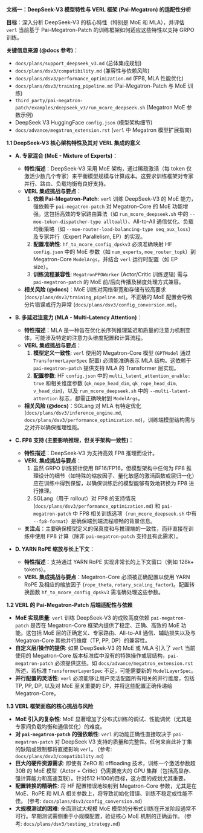 **文档一：DeepSeek-V3 模型特性与 VERL 框架 (Pai-Megatron) 的适配性分析**

**目标**：深入分析 DeepSeek-V3 的核心特性（特别是 MoE 和 MLA），并评估 `verl` 当前基于 Pai-Megatron-Patch 的训练框架如何适应这些特性以支持 GRPO 训练。

**关键信息来源 (@docs 参考)**：
*   `docs/plans/support_deepseek_v3.md` (总体集成规划)
*   `docs/plans/dsv3/compatibility.md` (兼容性与依赖风险)
*   `docs/plans/dsv3/performance_optimization.md` (FP8, MLA 性能优化)
*   `docs/plans/dsv3/training_pipeline.md` (Pai-Megatron-Patch 与 MoE 训练)
*   `third_party/pai-megatron-patch/examples/deepseek_v3/run_mcore_deepseek.sh` (Megatron MoE 参数示例)
*   DeepSeek V3 HuggingFace `config.json` (模型架构细节)
*   `docs/advance/megatron_extension.rst` (`verl` 中 Megatron 模型扩展指南)

**1.1 DeepSeek-V3 核心架构特性及其对 VERL 集成的意义**

*   **A. 专家混合 (MoE - Mixture of Experts)**：
    *   **特性描述**：DeepSeek-V3 采用 MoE 架构，通过稀疏激活（每 token 仅激活少数几个专家）来平衡模型规模与计算成本。这要求训练框架对专家并行、路由、负载均衡有良好支持。
    *   **VERL 集成挑战与要点**：
        1.  **依赖 Pai-Megatron-Patch**: `verl` 训练 DeepSeek-V3 的 MoE 能力，强依赖于 `pai-megatron-patch` 对 Megatron-Core 的 MoE 功能增强。这包括高效的专家路由算法（如 `run_mcore_deepseek.sh` 中的 `--moe-token-dispatcher-type alltoall`）、All-to-All 通信优化、负载均衡策略（如 `--moe-router-load-balancing-type seq_aux_loss`）及专家并行（Expert Parallelism, EP）的实现。
        2.  **配置准确性**: `hf_to_mcore_config_dpskv3` 必须准确映射 HF `config.json` 中的 MoE 参数（如 `num_experts`, `moe_router_topk`）到 Megatron-Core `ModelArgs`，并结合 `verl` 运行时配置（如 EP size）。
        3.  **训练流程兼容性**: `MegatronPPOWorker` (Actor/Critic 训练逻辑) 需与 `pai-megatron-patch` 的 MoE 前/后向传播及梯度处理方式兼容。
    *   **相关风险 (@docs)**：MoE 训练对网络带宽和存储有较高要求 (`docs/plans/dsv3/training_pipeline.md`)。不正确的 MoE 配置会导致分片错误或行为异常 (`docs/plans/dsv3/config_conversion.md`)。

*   **B. 多延迟注意力 (MLA - Multi-Latency Attention)**：
    *   **特性描述**：MLA 是一种旨在优化长序列推理延迟和质量的注意力机制变体，可能涉及特定的注意力头维度配置和计算流程。
    *   **VERL 集成挑战与要点**：
        1.  **模型定义一致性**: `verl` 使用的 Megatron-Core 模型 (`GPTModel` 通过 `TransformerLayerSpec` 配置) 必须能准确表示 MLA 结构。这依赖于 `pai-megatron-patch` 提供支持 MLA 的 Transformer 层实现。
        2.  **配置参数**: HF `config.json` 中的 `multi_latent_attention_enable: true` 和相关维度参数 (`qk_nope_head_dim`, `qk_rope_head_dim`, `v_head_dim`)，以及 `run_mcore_deepseek.sh` 中的 `--multi-latent-attention` 标志，都需正确映射到 `ModelArgs`。
    *   **相关风险 (@docs)**：SGLang 对 MLA 有特定优化 (`docs/plans/dsv3/inference_engine.md`, `docs/plans/dsv3/performance_optimization.md`)，训练端模型结构需与之对齐以确保推理性能。

*   **C. FP8 支持 (主要影响推理，但关乎架构一致性)**：
    *   **特性描述**：DeepSeek-V3 为支持高效 FP8 推理而设计。
    *   **VERL 集成挑战与要点**：
        1.  虽然 GRPO 训练预计使用 BF16/FP16，但模型架构中任何为 FP8 推理设计的细节（如特殊的缩放因子、量化敏感的激活函数或层归一化）应在训练中得到保留，以确保训练后的模型能够有效地转换为 FP8 进行推理。
        2.  SGLang（用于 rollout）对 FP8 的支持情况 (`docs/plans/dsv3/performance_optimization.md`) 和 `pai-megatron-patch` 中 FP8 相关训练选项（`run_mcore_deepseek.sh` 中有 `--fp8-format`）是确保端到端流程顺畅的背景信息。
    *   **关注点**：主要确保模型定义的保真度和与推理端的一致性，而非直接在训练中使用 FP8 计算（除非 `pai-megatron-patch` 支持且有此需求）。

*   **D. YARN RoPE 缩放与长上下文**：
    *   **特性描述**：支持通过 YARN RoPE 实现非常长的上下文窗口（例如 128k+ tokens）。
    *   **VERL 集成挑战与要点**：Megatron-Core 必须被正确配置以使用 YARN RoPE 及相应的缩放因子 (`rope_theta`, `rotary_scaling_factor`)。配置转换函数 `hf_to_mcore_config_dpskv3` 需准确处理这些参数。

**1.2 VERL 的 Pai-Megatron-Patch 后端适配性与依赖**

*   **MoE 实现质量**: `verl` 训练 DeepSeek-V3 的成败高度依赖 `pai-megatron-patch` 是否在 Megatron-Core 框架内提供了稳定、正确、高效的 MoE 功能。这包括 MoE 层的正确定义、专家路由、All-to-All 通信、辅助损失以及与 Megatron-Core 其他并行维度（TP, PP, DP）的兼容性。
*   **自定义层/操作的提供**: 如果 DeepSeek-V3 的 MoE 或 MLA 引入了 `verl` 当前使用的 Megatron-Core 版本标准库中没有的特殊操作或层结构，`pai-megatron-patch` 必须提供这些。如 `docs/advance/megatron_extension.rst` 所述，若标准 `TransformerLayerSpec` 不足，可能需要新的 `ModelLayerSpec`。
*   **并行配置的灵活性**: `verl` 必须能够让用户灵活配置所有相关的并行维度，包括 TP, PP, DP, 以及对 MoE 至关重要的 EP，并将这些配置正确传递给 Megatron-Core。

**1.3 VERL 框架面临的核心挑战与风险**

*   **MoE 引入的复杂性**: MoE 显著增加了分布式训练的调试、性能调优（尤其是专家间负载均衡和通信优化）的难度。
*   **对 `pai-megatron-patch` 的强依赖性**: `verl` 的功能正确性直接取决于 `pai-megatron-patch` 对 DeepSeek V3 支持的质量和完整性。任何来自此补丁集的缺陷或限制都将直接影响 `verl`。 (参考: `docs/plans/dsv3/compatibility.md`)
*   **巨大的硬件资源需求**: 即使有 ZeRO 和 offloading 技术，训练一个激活参数超 30B 的 MoE 模型（Actor + Critic）仍需要庞大的 GPU 集群（包括高显存、强计算能力和高速互联）。针对512 H100的目标，这方面的规划尤其重要。
*   **配置转换的精确性**: 将 HF 配置错误地映射到 Megatron-Core 参数，尤其是在 MoE、RoPE 和 MLA 相关参数上，将导致初始化错误、训练不稳定或性能不佳。 (参考: `docs/plans/dsv3/config_conversion.md`)
*   **大规模测试的困难**: 全面测试大规模 MoE 模型的分布式训练在开发阶段通常不可行。早期测试需侧重于小规模配置，验证核心 MoE 机制的正确运作。 (参考: `docs/plans/dsv3/testing_strategy.md`)